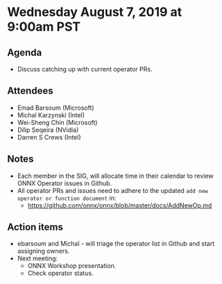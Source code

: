 <!--- SPDX-License-Identifier: Apache-2.0 -->

# Wednesday August 7, 2019 at 9:00am PST

## Agenda
* Discuss catching up with current operator PRs.

## Attendees
* Emad Barsoum (Microsoft)
* Michal Karzynski (Intel)
* Wei-Sheng Chin (Microsoft)
* Dilip Seqeira (NVidia)
* Darren S Crews (Intel)

## Notes
* Each member in the SIG, will allocate time in their calendar to review ONNX Operator issues in Github.
* All operator PRs and issues need to adhere to the updated `add new operator or function document` in:
    * https://github.com/onnx/onnx/blob/master/docs/AddNewOp.md

## Action items
* ebarsoum and Michal - will triage the operator list in Github and start assigning owners.
* Next meeting:
    * ONNX Workshop presentation.
    * Check operator status.

